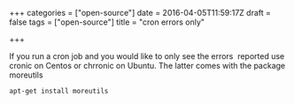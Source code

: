 +++
categories = ["open-source"]
date = 2016-04-05T11:59:17Z
draft = false
tags = ["open-source"]
title = "cron errors only"

+++


If you run a cron job and you would like to only see the errors  reported use cronic on Centos or chrronic on Ubuntu. The latter comes with the package moreutils

    apt-get install moreutils


